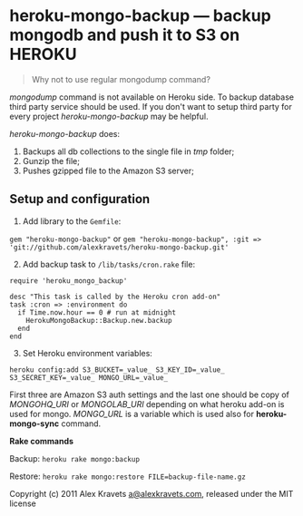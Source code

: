 # heroku-mongo-backup — backup mongodb and push it to S3 on HEROKU

> Why not to use regular mongodump command?

*mongodump* command is not available on Heroku side. To backup database third party service should be used. If you don't want to setup third party for every project *heroku-mongo-backup* may be helpful.

*heroku-mongo-backup* does:

1. Backups all db collections to the single file in _tmp_ folder;
2. Gunzip the file;
3. Pushes gzipped file to the Amazon S3 server;


## Setup and configuration

1. Add library to the ```Gemfile```:

```gem "heroku-mongo-backup"``` or ```gem "heroku-mongo-backup", :git => 'git://github.com/alexkravets/heroku-mongo-backup.git'```

2. Add backup task to ```/lib/tasks/cron.rake``` file:

```
require 'heroku_mongo_backup'

desc "This task is called by the Heroku cron add-on"
task :cron => :environment do
  if Time.now.hour == 0 # run at midnight
    HerokuMongoBackup::Backup.new.backup
  end
end
```

3. Set Heroku environment variables:

```heroku config:add S3_BUCKET=_value_ S3_KEY_ID=_value_ S3_SECRET_KEY=_value_ MONGO_URL=_value_```

First three are Amazon S3 auth settings and the last one should be copy of *MONGOHQ_URI* or *MONGOLAB_URI* depending on what heroku add-on is used for mongo. *MONGO_URL* is a variable which is used also for **heroku-mongo-sync** command.

**Rake commands**

Backup: ```heroku rake mongo:backup```

Restore: ```heroku rake mongo:restore FILE=backup-file-name.gz```

Copyright (c) 2011 Alex Kravets <a@alexkravets.com>, released under the MIT license